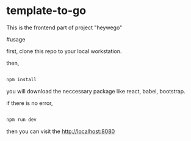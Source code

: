 # template-to-go

This is the frontend part of project "heywego"

#usage

first, clone this repo to your local workstation.

then,

``` javascript

npm install

```

you will download the neccessary package like react, babel, bootstrap.

if there is no error, 

``` javascript

npm run dev

```

then you can visit the [http://localhost:8080](http://localhost:8080)
